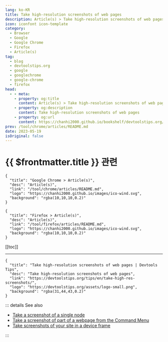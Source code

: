 ```yaml
---
lang: ko-KR
title: Take high-resolution screenshots of web pages
description: Article(s) > Take high-resolution screenshots of web pages
icon: iconfont icon-template
category: 
  - Browser
  - Google
  - Google Chrome
  - Firefox
  - Article(s)
tag: 
  - blog
  - devtoolstips.org
  - google
  - googlechrome
  - google-chrome
  - firefox
head:  
  - - meta:
    - property: og:title
      content: Article(s) > Take high-resolution screenshots of web pages
    - property: og:description
      content: Take high-resolution screenshots of web pages
    - property: og:url
      content: https://chanhi2000.github.io/bookshelf/devtoolstips.org/take-high-res-screenshots.html
prev: /tool/chrome/articles/README.md
date: 2023-05-19
isOriginal: false
---
```


# {{ $frontmatter.title }} 관련

```component VPCard
{
  "title": "Google Chrome > Article(s)",
  "desc": "Article(s)",
  "link": "/tool/chrome/articles/README.md",
  "logo": "https://chanhi2000.github.io/images/ico-wind.svg",
  "background": "rgba(10,10,10,0.2)"
}
```

```component VPCard
{
  "title": "Firefox > Article(s)",
  "desc": "Article(s)",
  "link": "/tool/firefox/articles/README.md",
  "logo": "https://chanhi2000.github.io/images/ico-wind.svg",
  "background": "rgba(10,10,10,0.2)"
}
```

[[toc]]

---

```component VPCard
{
  "title": "Take high-resolution screenshots of web pages | Devtools Tips",
  "desc": "Take high-resolution screenshots of web pages",
  "link": "https://devtoolstips.org/tips/en/take-high-res-screenshots/",
  "logo": "https://devtoolstips.org/assets/logo-small.png",
  "background": "rgba(31,44,43,0.2)"
}
```

<!-- TODO:  작성 -->

::: details See also

- [Take a screenshot of a single node](https://devtoolstips.org/tips/en/node-screenshot) <!-- TODO: add VPCard -->
- [Take a screenshot of part of a webpage from the Command Menu](https://devtoolstips.org/tips/en/screenshot-part-of-page-command-menu) <!-- TODO: add VPCard -->
- [Take screenshots of your site in a device frame](https://devtoolstips.org/tips/en/take-in-device-screenshots) <!-- TODO: add VPCard -->

:::
